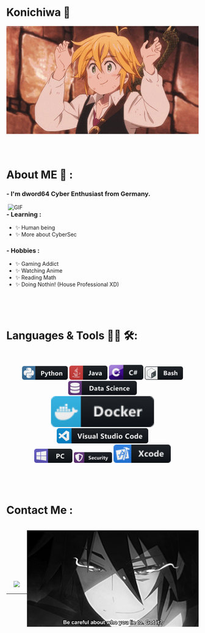 # Konichiwa 👋

<div align="center">
<img hight="300" width="700" alt="GIF" align="center" src="https://github.com/dword64/dword64/blob/main/assets/208593.gif">
</div>

</br>
</br>
</br>


# About ME 💬 :

### - I'm dword64 Cyber Enthusiast from Germany.

<img hight="400" width="500" alt="GIF" align="right" src="https://github.com/dword64/dword64/blob/main/assets/1936.gif">

### - Learning :
- ✨ Human being 
- ✨ More about CyberSec

### - Hobbies : 
- ✨ Gaming Addict
- ✨ Watching Anime
- ✨ Reading Math
- ✨ Doing Nothin! (House Professional XD)

</br>
</br>
</br>



# Languages & Tools 👨‍💻 🛠:
</br>

<p align="center">

<!-- For more icons please follow  https://github.com/MikeCodesDotNET/ColoredBadges -->
<img src="https://github.com/dword64/dword64/blob/main/assets/icons/python.png" alt="python" width="120" hight="50">
<img src="https://github.com/dword64/dword64/blob/main/assets/icons/java.png" alt="java"  width="100" hight="50">
<img src="https://github.com/dword64/dword64/blob/main/assets/icons/csharp.png" alt="C#" width="90" hight="50">
<img src="https://github.com/dword64/dword64/blob/main/assets/icons/bash.png" alt="bash" width="100" hight="50">
<img src="https://github.com/dword64/dword64/blob/main/assets/icons/datascience.png" alt="datascience" width="180" hight="50">
</br>
<img src="https://github.com/dword64/dword64/blob/main/assets/icons/docker.png" alt="docker" width="270" hight="50">
<img src="https://github.com/dword64/dword64/blob/main/assets/icons/visualstudio_code.png" alt="visualstudio_code" width="240" hight="50">
</br>
<img src="https://github.com/dword64/dword64/blob/main/assets/icons/pc.png" alt="pc" width="100" hight="50">
<img src="https://github.com/dword64/dword64/blob/main/assets/icons/security.png" alt="Security" width="100" hight="50">
<img src="https://github.com/dword64/dword64/blob/main/assets/icons/xcode.png" alt="xcode" width="150" hight="50">
</p>
</br>
</br>
</br>



# Contact Me :

<p>
 </br>


<img hight="320" width="450" align="right" alt="GIF" src="https://github.com/dword64/dword64/blob/main/assets/93195.gif">


 

</br>
</br>
</br>
</br>
</br>
</br>
</br>



<p align="center" >  
  <a href="https://github.com/anuraghazra/github-readme-stats"> 
<img  src="ttps://github-readme-stats.vercel.app/api?username=dword64&&show_icons=true&theme=radical"/>
  </a>
  </p>

*************
